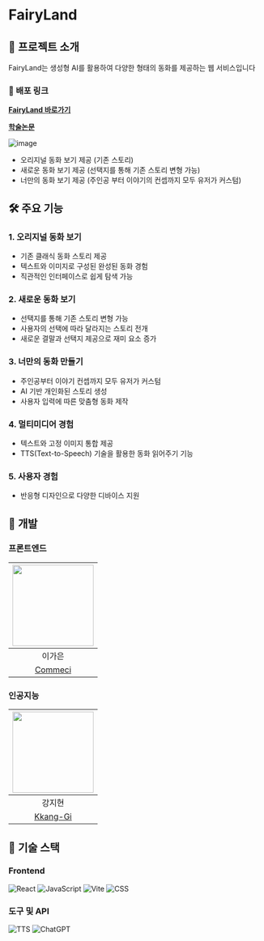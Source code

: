 # FairyLand
## 📱 프로젝트 소개

FairyLand는 생성형 AI를 활용하여 다양한 형태의 동화를 제공하는 웹 서비스입니다

### 🔗 배포 링크
**[FairyLand 바로가기](https://fairyland-zeta.vercel.app/)**

**[학술논문](https://drive.google.com/file/d/1BGaYJXxO6vT_8C1wPz3uhe-GGZfpY_BJ/view)**

![image](https://github.com/user-attachments/assets/4d8931d6-5fa6-40aa-8eab-d9c1cf5ce062)

- 오리지널 동화 보기 제공 (기존 스토리)
- 새로운 동화 보기 제공 (선택지를 통해 기존 스토리 변형 가능)
- 너만의 동화 보기 제공 (주인공 부터 이야기의 컨셉까지 모두 유저가 커스텀)

## 🛠 주요 기능

### 1. 오리지널 동화 보기
- 기존 클래식 동화 스토리 제공
- 텍스트와 이미지로 구성된 완성된 동화 경험
- 직관적인 인터페이스로 쉽게 탐색 가능

### 2. 새로운 동화 보기
- 선택지를 통해 기존 스토리 변형 가능
- 사용자의 선택에 따라 달라지는 스토리 전개
- 새로운 결말과 선택지 제공으로 재미 요소 증가

### 3. 너만의 동화 만들기
- 주인공부터 이야기 컨셉까지 모두 유저가 커스텀
- AI 기반 개인화된 스토리 생성
- 사용자 입력에 따른 맞춤형 동화 제작

### 4. 멀티미디어 경험
- 텍스트와 고정 이미지 통합 제공
- TTS(Text-to-Speech) 기술을 활용한 동화 읽어주기 기능

### 5. 사용자 경험
- 반응형 디자인으로 다양한 디바이스 지원

## 👥 개발
### 프론트엔드
|<img src="https://github.com/user-attachments/assets/f7307fcd-5554-4256-a515-75ce42874c4b" width="160" height="160">|
|:---:|
|이가은|
|[Commeci](https://github.com/Commeci)|

### 인공지능
|<img src="https://github.com/user-attachments/assets/4da8031c-d17b-4db0-8c8f-dd350756492f" width="160" height="160">|
|:---:|
|강지현|
|[Kkang-Gi](https://github.com/Kkang-Gi)|

## 🔧 기술 스택

### Frontend
![React](https://img.shields.io/badge/React-20232A?style=for-the-badge&logo=react&logoColor=61DAFB)
![JavaScript](https://img.shields.io/badge/JavaScript-F7DF1E?style=for-the-badge&logo=javascript&logoColor=black)
![Vite](https://img.shields.io/badge/Vite-646CFF?style=for-the-badge&logo=vite&logoColor=white)
![CSS](https://img.shields.io/badge/CSS-1572B6?style=for-the-badge&logo=css3&logoColor=white)

### 도구 및 API
![TTS](https://img.shields.io/badge/TTS-4285F4?style=for-the-badge&logo=google&logoColor=white)
![ChatGPT](https://img.shields.io/badge/ChatGPT-74aa9c?style=for-the-badge&logo=openai&logoColor=white)




